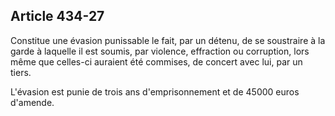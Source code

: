 Article 434-27
----
Constitue une évasion punissable le fait, par un détenu, de se soustraire à la
garde à laquelle il est soumis, par violence, effraction ou corruption, lors
même que celles-ci auraient été commises, de concert avec lui, par un tiers.

L'évasion est punie de trois ans d'emprisonnement et de 45000 euros d'amende.
